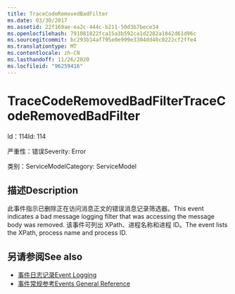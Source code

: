```yaml
---
title: TraceCodeRemovedBadFilter
ms.date: 03/30/2017
ms.assetid: 22f169ae-ea2c-444c-b211-50d3b7bece34
ms.openlocfilehash: 791081822fca15a3b592ca1d2282a1842d61d96c
ms.sourcegitcommit: bc293b14af795e0e999e3304dd40c0222cf2ffe4
ms.translationtype: MT
ms.contentlocale: zh-CN
ms.lasthandoff: 11/26/2020
ms.locfileid: "96259416"
---
```

# <a name="tracecoderemovedbadfilter"></a><span data-ttu-id="d8ce0-102">TraceCodeRemovedBadFilter</span><span class="sxs-lookup"><span data-stu-id="d8ce0-102">TraceCodeRemovedBadFilter</span></span>

<span data-ttu-id="d8ce0-103">Id：114</span><span class="sxs-lookup"><span data-stu-id="d8ce0-103">Id: 114</span></span>  
  
 <span data-ttu-id="d8ce0-104">严重性：错误</span><span class="sxs-lookup"><span data-stu-id="d8ce0-104">Severity: Error</span></span>  
  
 <span data-ttu-id="d8ce0-105">类别：ServiceModel</span><span class="sxs-lookup"><span data-stu-id="d8ce0-105">Category: ServiceModel</span></span>  
  
## <a name="description"></a><span data-ttu-id="d8ce0-106">描述</span><span class="sxs-lookup"><span data-stu-id="d8ce0-106">Description</span></span>  

 <span data-ttu-id="d8ce0-107">此事件指示已删除正在访问消息正文的错误消息记录筛选器。</span><span class="sxs-lookup"><span data-stu-id="d8ce0-107">This event indicates a bad message logging filter that was accessing the message body was removed.</span></span> <span data-ttu-id="d8ce0-108">该事件可列出 XPath、进程名称和进程 ID。</span><span class="sxs-lookup"><span data-stu-id="d8ce0-108">The event lists the XPath, process name and process ID.</span></span>  
  
## <a name="see-also"></a><span data-ttu-id="d8ce0-109">另请参阅</span><span class="sxs-lookup"><span data-stu-id="d8ce0-109">See also</span></span>

- [<span data-ttu-id="d8ce0-110">事件日志记录</span><span class="sxs-lookup"><span data-stu-id="d8ce0-110">Event Logging</span></span>](index.md)
- [<span data-ttu-id="d8ce0-111">事件常规参考</span><span class="sxs-lookup"><span data-stu-id="d8ce0-111">Events General Reference</span></span>](events-general-reference.md)
